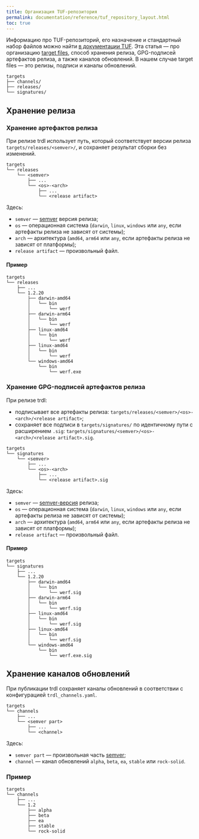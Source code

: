 ```yaml
---
title: Организация TUF-репозитория
permalink: documentation/reference/tuf_repository_layout.html
toc: true
---
```


Информацию про TUF-репозиторий, его назначение и стандартный набор файлов можно найти [в документации TUF](https://theupdateframework.github.io/specification/latest/#the-repository). Эта статья — про организацию [target files](https://theupdateframework.github.io/specification/latest/#target-files), способ хранения релиза, GPG-подписей артефактов релиза, а также каналов обновлений. В нашем случае target files — это релизы, подписи и каналы обновлений.

```
targets
├── channels/
├── releases/
└── signatures/
```

## Хранение релиза

### Хранение артефактов релиза

При релизе trdl использует путь, который соответствует версии релиза `targets/releases/<semver>/`, и сохраняет результат сборки без изменений.

```
targets
└── releases
    └── <semver>
        ├── ...
        └── <os>-<arch>
            ├── ...
            └── <release artifact>
```

Здесь:

- `semver` — [semver](https://semver.org/lang/ru) версия релиза;
- `os` — операционная система (`darwin`, `linux`, `windows` или `any`, если артефакты релиза не зависят от системы);
- `arch` — архитектура (`amd64`, `arm64` или `any`, если артефакты релиза не зависят от платформы);
- `release artifact` — произвольный файл.

#### Пример

```
targets
└── releases
    ├── ...
    └── 1.2.20
        ├── darwin-amd64
        │   └── bin
        │       └── werf
        ├── darwin-arm64
        │   └── bin
        │       └── werf
        ├── linux-amd64
        │   └── bin
        │       └── werf
        ├── linux-amd64
        │   └── bin
        │       └── werf
        └── windows-amd64
            └── bin
                └── werf.exe
```

### Хранение GPG-подписей артефактов релиза

При релизе trdl:
* подписывает все артефакты релиза: `targets/releases/<semver>/<os>-<arch>/<release artifact>`;
* сохраняет все подписи в `targets/signatures/` по идентичному пути с расширением `.sig`: `targets/signatures/<semver>/<os>-<arch>/<release artifact>.sig`.

```
targets
└── signatures
    └── <semver>
        ├── ...
        └── <os>-<arch>
            ├── ...
            └── <release artifact>.sig
```

Здесь:

- `semver` — [semver-версия](https://semver.org/lang/ru) релиза;
- `os` — операционная система (`darwin`, `linux`, `windows` или `any`, если артефакты релиза не зависят от системы);
- `arch` — архитектура (`amd64`, `arm64` или `any`, если артефакты релиза не зависят от платформы);
- `release artifact` — произвольный файл.

#### Пример

```
targets
└── signatures
    ├── ...
    └── 1.2.20
        ├── darwin-amd64
        │   └── bin
        │       └── werf.sig
        ├── darwin-arm64
        │   └── bin
        │       └── werf.sig
        ├── linux-amd64
        │   └── bin
        │       └── werf.sig
        ├── linux-amd64
        │   └── bin
        │       └── werf.sig
        └── windows-amd64
            └── bin
                └── werf.exe.sig
```

## Хранение каналов обновлений

При публикации trdl сохраняет каналы обновлений в соответствии с конфигурацией `trdl_channels.yaml`.

```
targets
└── channels
    ├── ...
    └── <semver part>
        ├── ...
        └── <channel>
```

Здесь:

- `semver part` — произвольная часть [semver](https://semver.org/lang/ru);
- `channel` — канал обновлений `alpha`, `beta`, `ea`, `stable` или `rock-solid`.

### Пример

```
targets
└── channels
    ├── ...
    └── 1.2
        ├── alpha
        ├── beta
        ├── ea
        ├── stable
        └── rock-solid
```
